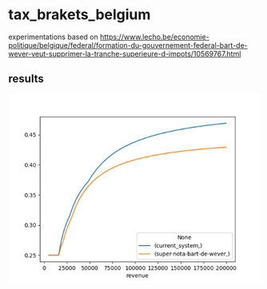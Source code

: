 # tax_brakets_belgium

experimentations based on https://www.lecho.be/economie-politique/belgique/federal/formation-du-gouvernement-federal-bart-de-wever-veut-supprimer-la-tranche-superieure-d-impots/10569767.html

## results
![imposition.png](imposition.png)

